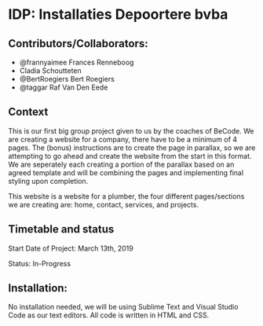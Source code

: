 # IDP: Installaties Depoortere bvba

## Contributors/Collaborators:

* @frannyaimee Frances Renneboog
* Cladia Schoutteten
* @BertRoegiers Bert Roegiers
* @taggar Raf Van Den Eede

## Context

This is our first big group project given to us by the coaches of BeCode. We are creating a website for a company, there have to be a minimum of 4 pages. The (bonus) instructions are to create the page in parallax, so we are attempting to go ahead and create the website from the start in this format. We are seperately each creating a portion of the parallax based on an agreed template and will be combining the pages and implementing final styling upon completion. 

This website is a website for a plumber, the four different pages/sections we are creating are: home, contact, services, and projects. 

## Timetable and status

Start Date of Project: March 13th, 2019

Status: In-Progress

## Installation:

No installation needed, we will be using Sublime Text and Visual Studio Code as our text editors. All code is written in HTML and CSS. 
